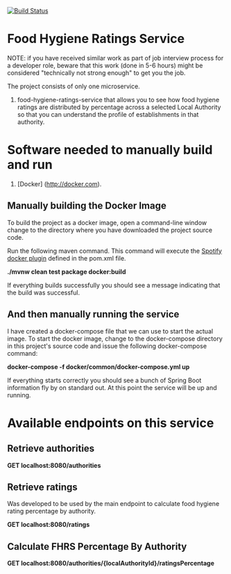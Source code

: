 [![Build Status](https://travis-ci.org/bilalwahla/food-hygiene-ratings-service.svg?branch=master)](https://travis-ci.org/bilalwahla/food-hygiene-ratings-service)

# Food Hygiene Ratings Service

NOTE: if you have received similar work as part of job interview  process for a developer role, beware that this work (done in 5-6 hours) might be considered "technically not strong enough" to get you the job.

The project consists of only one microservice.

1.  food-hygiene-ratings-service that allows you to see how food hygiene ratings are distributed by percentage across a selected Local Authority so that you can understand the profile of establishments in that authority.

# Software needed to manually build and run
1.  [Docker] (http://docker.com).

## Manually building the Docker Image
To build the project as a docker image, open a command-line window change to the directory where you have downloaded the project source code.

Run the following maven command. This command will execute the [Spotify docker plugin](https://github.com/spotify/docker-maven-plugin) defined in the pom.xml file.  

   **./mvnw clean test package docker:build**

If everything builds successfully you should see a message indicating that the build was successful.

## And then manually running the service

I have created a docker-compose file that we can use to start the actual image.  To start the docker image,
change to the docker-compose directory in this project's source code and issue the following docker-compose command:

   **docker-compose -f docker/common/docker-compose.yml up**

If everything starts correctly you should see a bunch of Spring Boot information fly by on standard out.  At this point the service will be up and running.

# Available endpoints on this service

## Retrieve authorities

   **GET localhost:8080/authorities**

## Retrieve ratings

Was developed to be used by the main endpoint to calculate food hygiene rating percentage by authority.

   **GET localhost:8080/ratings**

## Calculate FHRS Percentage By Authority

   **GET localhost:8080/authorities/{localAuthorityId}/ratingsPercentage**
